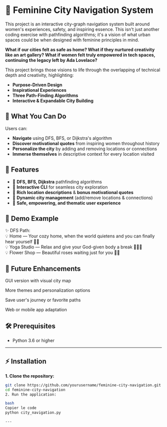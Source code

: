 # 🌸 Feminine City Navigation System

This project is an interactive city-graph navigation system built around women's experiences, safety, and inspiring essence. This isn't just another coding exercise with pathfinding algorithms; it's a vision of what urban spaces could be when designed with feminine principles in mind.

**What if our cities felt as safe as home? What if they nurtured creativity like an art gallery? What if women felt truly empowered in tech spaces, continuing the legacy left by Ada Lovelace?**

This project brings those visions to life through the overlapping of technical depth and creativity, highlighting:

- **Purpose-Driven Design** 
- **Inspirational Experiences**
- **Three Path-Finding Algorithms** 
- **Interactive & Expandable City Building**

## 🚀 What You Can Do

Users can:
- **Navigate** using DFS, BFS, or Dijkstra's algorithm
- **Discover motivational quotes** from inspiring women throughout history
- **Personalize the city** by adding and removing locations or connections
- **Immerse themselves** in descriptive context for every location visited

## 🌟 Features

- 🌸 **DFS, BFS, Dijkstra** pathfinding algorithms
- 🌸 **Interactive CLI** for seamless city exploration  
- 🌸 **Rich location descriptions** & **bonus motivational quotes**
- 🌸 **Dynamic city management** (add/remove locations & connections)
- 🌸 **Safe, empowering, and thematic user experience**

## 🎯 Demo Example

✨ DFS Path:  
💡 Home — Your cozy home, when the world quietens and you can finally hear yourself 🏡✨  
💡 Yoga Studio — Relax and give your God-given body a break 🧘‍♀️🌿  
💡 Flower Shop — Beautiful roses waiting just for you 🌹💐  

##  🔮 Future Enhancements 

GUI version with visual city map

More themes and personalization options

Save user's journey or favorite paths

Web or mobile app adaptation

## 🛠️ Prerequisites

- Python 3.6 or higher  

---

## ⚡ Installation

**1. Clone the repository:**  
```bash
git clone https://github.com/yourusername/feminine-city-navigation.git
cd feminine-city-navigation
2. Run the application:

bash
Copier le code
python city_navigation.py

---
